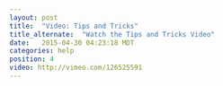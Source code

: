 ```yaml
---
layout: post
title:  "Video: Tips and Tricks"
title_alternate:  "Watch the Tips and Tricks Video"
date:   2015-04-30 04:23:18 MDT
categories: help
position: 4
video: http://vimeo.com/126525591
---
```

